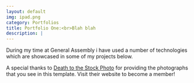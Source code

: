 ```yaml
---
layout: default
img: ipad.png
category: Portfolios
title: Portfolio One:<br>Blah blah
description: |
---
```

  During my time at General Assembly i have used a number of technologies which are showcased in some of my projects below.

  A special thanks to [Death to the Stock Photo](http://join.deathtothestockphoto.com/) for providing the photographs that you see in this template.  Visit their website to become a member!